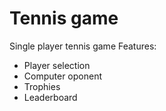 # Tennis game
Single player tennis game
Features:
- Player selection
- Computer oponent
- Trophies
- Leaderboard
